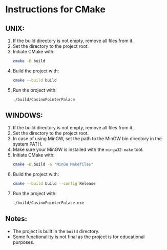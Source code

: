 # Instructions for CMake

## UNIX:
1. If the build directory is not empty, remove all files from it.
2. Set the directory to the project root.
3. Initiate CMake with:
    ```sh
    cmake -B build
    ```
4. Build the project with:
    ```sh
    cmake --build build
    ```
5. Run the project with:
    ```sh
    ./build/CasinoPointerPalace
    ```

## WINDOWS:
1. If the build directory is not empty, remove all files from it.
2. Set the directory to the project root.
3. In case of using MinGW, set the path to the MinGW bin directory in the system PATH.
4. Make sure your MinGW is installed with the `mingw32-make` tool.
5. Initiate CMake with:
    ```sh
    cmake -B build -G "MinGW Makefiles"
    ```
6. Build the project with:
    ```sh
    cmake --build build --config Release
    ```
7. Run the project with:
    ```sh
    ./build/CasinoPointerPalace.exe
    ```

## Notes:
- The project is built in the `build` directory.
- Some functionallity is not final as the project is for educational purposes.


